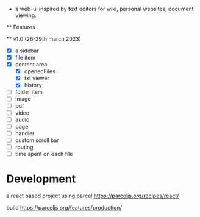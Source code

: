 * a web-ui inspired by text editors for wiki, personal websites, document viewing.

** Features 

** v1.0 (26-29th march 2023)
- [x] a sidebar
- [x] file item 
- [x] content area
  - [x] openedFiles
  - [x] txt viewer
  - [x] history

- [ ] folder item 
- [ ] image
- [ ] pdf 
- [ ] video
- [ ] audio
- [ ] page
- [ ] handler
- [ ] custom scroll bar
- [ ] routing
- [ ] time spent on each file

# Development

a react based project using parcel
https://parceljs.org/recipes/react/

build
https://parceljs.org/features/production/


